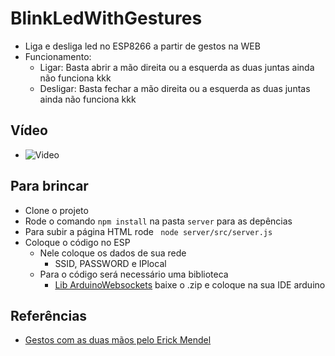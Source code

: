 # BlinkLedWithGestures
- Liga e desliga led no ESP8266 a partir de gestos na WEB
- Funcionamento: 
    - Ligar: Basta abrir a mão direita ou a esquerda as duas juntas ainda não funciona kkk
    - Desligar: Basta fechar a mão direita ou a esquerda as duas juntas ainda não funciona kkk

## Vídeo
- ![Video](/Video-blink-led-with-gestures2.gif)

## Para brincar
- Clone o projeto
- Rode o comando `npm install` na pasta `server` para as depências
- Para subir a página HTML rode ` node server/src/server.js`
- Coloque o código no ESP
    - Nele coloque os dados de sua rede
        - SSID, PASSWORD e IPlocal
    - Para o código será necessário uma biblioteca
        - [Lib ArduinoWebsockets](https://github.com/gilmaimon/ArduinoWebsockets/releases) baixe o .zip e coloque na sua IDE arduino 

## Referências
- [Gestos com as duas mãos pelo Erick Mendel](https://github.com/ErickWendel/fingerpose)
